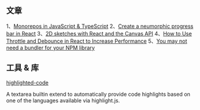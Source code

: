 ## 文章
1、[Monorepos in JavaScript & TypeScript](https://www.robinwieruch.de/javascript-monorepos/)
2、[Create a neumorphic progress bar in React](https://blog.logrocket.com/create-neumorphic-progress-bar-react/)
3、[2D sketches with React and the Canvas API](https://blog.openreplay.com/2d-sketches-with-react-and-the-canvas-api/)
4、[How to Use Throttle and Debounce in React to Increase Performance](https://dev.to/andreyen/how-to-use-throttle-and-debounce-in-react-app-13af?utm_source=reactdigest&utm_medium=rss&utm_campaign=359)
5、[You may not need a bundler for your NPM library](https://cmdcolin.github.io/posts/2022-05-27-youmaynotneedabundler)

## 工具 & 库
[highlighted-code](https://github.com/WebReflection/highlighted-code)

A textarea builtin extend to automatically provide code highlights based on one of the languages available via highlight.js.